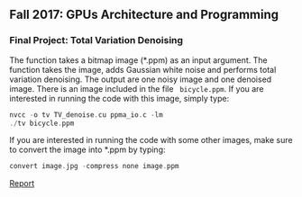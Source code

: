 ## Fall 2017: GPUs Architecture and Programming

### Final Project: Total Variation Denoising 

The function takes a bitmap image (*.ppm) as an input argument. The function takes the image, adds Gaussian white noise and performs total variation denoising. The output are one noisy image and one denoised image. There is an image included in the file ``` bicycle.ppm```. If you are interested in running the code with this image, simply type:

```C
nvcc -o tv TV_denoise.cu ppma_io.c -lm
./tv bicycle.ppm
```

If you are interested in running the code with some other images, make sure to convert the image into *.ppm by typing:
```C
convert image.jpg -compress none image.ppm
```

[Report](https://cims.nyu.edu/~qw262/TV_denoise.pdf)



